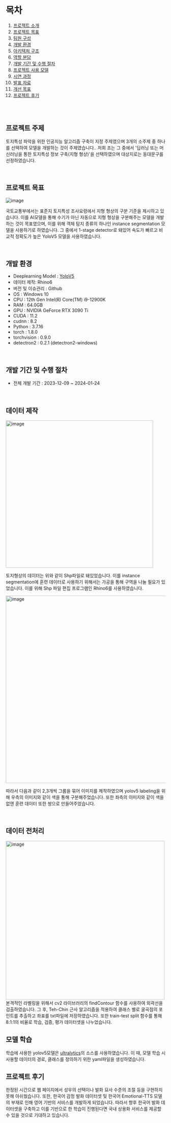 

# 목차
1. [프로젝트 소개](#프로젝트-소개)
2. [프로젝트 목표](#프로젝트-목표)
3. [팀원 구성](#팀원-구성)
4. [개발 환경](#개발-환경)
5. [아키텍처 구조](#아키텍처-구조)
6. [역할 분담](#역할-분담)
7. [개발 기간 및 수행 절차](#개발-기간-및-수행-절차)
8. [프로젝트 사용 모델](#프로젝트-사용-모델)
9. [시연 과정](#시연-과정)
10. [발표 자료](#발표-자료)
11. [개선 목표](#개선-목표)
12. [프로젝트 후기](#프로젝트-후기)
<br>
<br>




## 프로젝트 주제
토지특성 파악을 위한 인공지능 알고리즘 구축이 지정 주제였으며 3개의 소주제 중 하나를 선택하여 모델을 개발하는 것이 주제였습니다.. 저희 조는 그 중에서 '딥러닝 또는 머신러닝을 통한 토지특성 정보 구축(지형 형상)'을 선택하였으며 대상지로는 동대문구를 선정하였습니다.


<br>

## 프로젝트 목표
![image](https://github.com/ha789ha/lx_ubai/assets/108510929/94e401f5-d314-4a53-b396-47b98434cda9)

국토교통부에서는 표준지 토지특성 조사요령에서 지형 형상의 구분 기준을 제시하고 있습니다. 이를 AI모델을 통해 수기가 아닌 자동으로 지형 형상을 구분해주는 모델을 개발하는 것이 목표였으며, 이를 위해 객체 탐지 종류의 하나인 instance segmentation 모델을 사용하기로 하였습니다. 그 중에서 1-stage detector로 돼있어 속도가 빠르고 비교적 정확도가 높은 YoloV5 모델을 사용하였습니다.

<br>

## 개발 환경
- Deeplearning Model : [YoloV5](https://github.com/ultralytics/yolov5)
- 데이터 제작: Rhino6
- 버전 및 이슈관리 : Github
- OS : Windows 10
- CPU : 12th Gen Intel(R) Core(TM) i9-12900K
- RAM : 64.0GB
- GPU : NVIDIA GeForce RTX 3090 Ti
- CUDA : 11.2
- cudnn : 8.2
- Python : 3.7.16
- torch : 1.8.0
- torchvision : 0.9.0
- detectron2 : 0.2.1 (detectron2-windows)
<br>

## 개발 기간 및 수행 절차
- 전체 개발 기간 : 2023-12-09 ~ 2024-01-24
<br>

## 데이터 제작
<img width="464" alt="image" src="https://github.com/ha789ha/lx_ubai/assets/108510929/8038fefb-947d-481d-8343-c4260f5fff54">

토지형상의 데이터는 위와 같이 Shp파일로 돼있었습니다. 이를 instance segmentation에 훈련 데이터로 사용하기 위해서는 가공을 통해 구역을 나눌 필요가 있었습니다. 이를 위해 Shp 파일 편집 프로그램인 Rhino6를 사용하였습니다.

<img width="590" alt="image" src="https://github.com/ha789ha/lx_ubai/assets/108510929/aa920396-5242-4293-838d-41192379f3ae">

따라서 다음과 같이 2,3개씩 그룹을 묶어 이미지를 제작하였으며 yolov5 labeling을 위해 우측의 이미지와 같이 색을 통해 구분해주었습니다. 또한 좌측의 이미지와 같이 색을 없앤 훈련 데이터 또한 쌍으로 만들어주었습니다.

<br>

## 데이터 전처리
<img width="500" alt="image" src="https://github.com/ha789ha/lx_ubai/assets/108510929/c68fbf41-641a-4c17-bc16-8865c33f2622">
본격적인 라벨링을 위해서 cv2 라이브러리의 findContour 함수를 사용하여 외곽선을 검출하였습니다. 그 후, Teh-Chin 근사 알고리즘을 적용하여 클래스 별로 굴곡점의 포인트를 추출하고 좌표를 txt파일에 저장하였습니다.
또한 train-test split 함수를 통해 8:1:1의 비율로 학습, 검증, 평가 데이터셋을 나누었습니다.
<br>

## 모델 학습
학습에 사용한 yolov5모델은 [ultralytics](https://github.com/ultralytics/yolov5)의 소스를 사용하였습니다. 이 때, 모델 학습 시 사용할 데이터의 경로, 클래스를 정의하기 위한 yaml파일을 생성하였습니다.

## 프로젝트 후기
한정된 시간으로 웹 페이지에서 성우의 선택이나 발화 묘사 수준의 조절 등을 구현하지 못해 아쉬웠습니다. 또한, 한국어 감정 발화 데이터셋 및 한국어 Emotional-TTS 모델의 부재로 인해 영어 기반의 서비스를 개발하게 되었습니다. 따라서 향후 한국어 발화 데이터셋을 구축하고 이를 기반으로 한 학습이 진행된다면 국내 상용화 서비스를 제공할 수 있을 것으로 기대하고 있습니다.

